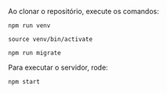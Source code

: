 Ao clonar o repositório, execute os comandos:

```
npm run venv
```

```
source venv/bin/activate
```
```
npm run migrate
```

Para executar o servidor, rode:

```
npm start
```